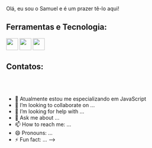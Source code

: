 Olá, eu sou o Samuel e é um prazer tê-lo aqui!

<h2>Ferramentas e Tecnologia:</h2 
            <img height:="32px" width="32px" src="https://cdn.jsdelivr.net/gh/devicons/devicon/icons/javascript/javascript-original.svg"/> 
            <img height:="32px" width="32px" src="https://cdn.jsdelivr.net/gh/devicons/devicon/icons/html5/html5-original.svg" /> 
            <img height:="32px" width="32px" src="https://cdn.jsdelivr.net/gh/devicons/devicon/icons/css3/css3-original.svg" /> 
            <img height:="32px" width="32px" src="https://cdn.jsdelivr.net/gh/devicons/devicon/icons/react/react-original.svg" />

<h2>Contatos:</h2><br><br>
            
            
          
          
            
          

    
          


- 🌱 Atualmente estou me especializando em JavaScript
- 👯 I’m looking to collaborate on ...
- 🤔 I’m looking for help with ...
- 💬 Ask me about ...
- 📫 How to reach me: ...
- 😄 Pronouns: ...
- ⚡ Fun fact: ...
-->
